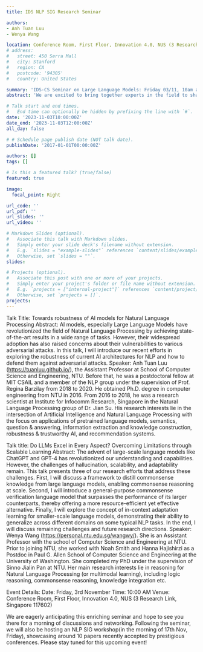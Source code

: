 ```yaml
---
title: IDS NLP SIG Research Seminar

authors:
- Anh Tuan Luu
- Wenya Wang

location: Conference Room, First Floor, Innovation 4.0, NUS (3 Research Link, Singapore 117602)
# address:
#   street: 450 Serra Mall
#   city: Stanford
#   region: CA
#   postcode: '94305'
#   country: United States

summary: 'IDS-CS Seminar on Large Language Models: Friday 03/11, 10am at I4'
abstract: 'We are excited to bring together experts in the field to share their insights and recent developments in Large Language Models (LLMs).'

# Talk start and end times.
#   End time can optionally be hidden by prefixing the line with `#`.
date: '2023-11-03T10:00:00Z'
date_end: '2023-11-03T12:00:00Z'
all_day: false

# # Schedule page publish date (NOT talk date).
publishDate: '2017-01-01T00:00:00Z'

authors: []
tags: []

# Is this a featured talk? (true/false)
featured: true

image:
  focal_point: Right

url_code: ''
url_pdf: ''
url_slides: ''
url_video: ''

# Markdown Slides (optional).
#   Associate this talk with Markdown slides.
#   Simply enter your slide deck's filename without extension.
#   E.g. `slides = "example-slides"` references `content/slides/example-slides.md`.
#   Otherwise, set `slides = ""`.
slides:

# Projects (optional).
#   Associate this post with one or more of your projects.
#   Simply enter your project's folder or file name without extension.
#   E.g. `projects = ["internal-project"]` references `content/project/deep-learning/index.md`.
#   Otherwise, set `projects = []`.
projects:
---
```


Talk Title: Towards robustness of AI models for Natural Language Processing
Abstract: AI models, especially Large Language Models have revolutionized the field of Natural Language Processing by achieving state-of-the-art results in a wide range of tasks. However, their widespread adoption has also raised concerns about their vulnerabilities to various adversarial attacks. In this talk, I will introduce our recent efforts in exploring the robustness of current AI architectures for NLP and how to defend them against adversarial attacks.
Speaker: Anh Tuan Luu (https://tuanluu.github.io/), the Assistant Professor at School of Computer Science and Engineering, NTU. Before that, he was a postdoctoral fellow at MIT CSAIL and a member of the NLP group under the supervision of Prof. Regina Barzilay from 2018 to 2020. He obtained Ph.D. degree in computer engineering from NTU in 2016. From 2016 to 2018, he was a research scientist at Institute for Infocomm Research, Singapore in the Natural Language Processing group of Dr. Jian Su. His research interests lie in the intersection of Artificial Intelligence and Natural Language Processing with the focus on applications of pretrained language models, semantics, question & answering, information extraction and knowledge construction, robustness & trustworthy AI, and recommendation systems.
 

Talk title: Do LLMs Excel in Every Aspect? Overcoming Limitations through Scalable Learning
Abstract: The advent of large-scale language models like ChatGPT and GPT-4 has revolutionized our understanding and capabilities. However, the challenges of hallucination, scalability, and adaptability remain. This talk presents three of our research efforts that address these challenges. First, I will discuss a framework to distill commonsense knowledge from large language models, enabling commonsense reasoning at scale. Second, I will introduce a general-purpose commonsense verification language model that surpasses the performance of its larger counterparts, thereby offering a more resource-efficient yet effective alternative. Finally, I will explore the concept of in-context adaptation learning for smaller-scale language models, demonstrating their ability to generalize across different domains on some typical NLP tasks. In the end, I will discuss remaining challenges and future research directions.
Speaker: Wenya Wang (https://personal.ntu.edu.sg/wangwy/). She is an Assistant Professor with the school of Computer Science and Engineering at NTU. Prior to joining NTU, she worked with Noah Smith and Hanna Hajishirzi as a Postdoc in Paul G. Allen School of Computer Science and Engineering at the University of Washington. She completed my PhD under the supervision of Sinno Jialin Pan at NTU. Her main research interests lie in reasoning for Natural Language Processing (or multimodal learning), including logic reasoning, commonsense reasoning, knowledge integration etc.
 
Event Details:
Date: Friday, 3rd November
Time: 10:00 AM
Venue: Conference Room, First Floor, Innovation 4.0, NUS (3 Research Link, Singapore 117602)

We are eagerly anticipating this enriching seminar and hope to see you there for a morning of discussions and networking. Following the seminar, we will also be hosting an NLP SIG workshop(in the morning of 17th Nov, Friday), showcasing around 10 papers recently accepted by prestigious conferences. Please stay tuned for this upcoming event!